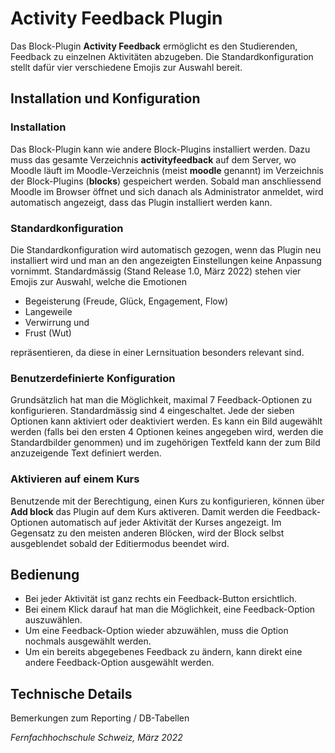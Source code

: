 # Activity Feedback Plugin

Das Block-Plugin **Activity Feedback** ermöglicht es den Studierenden, 
Feedback zu einzelnen Aktivitäten abzugeben.
Die Standardkonfiguration stellt dafür vier verschiedene Emojis zur Auswahl bereit.

## Installation und Konfiguration
### Installation
Das Block-Plugin kann wie andere Block-Plugins installiert werden.
Dazu muss das gesamte Verzeichnis **activityfeedback** auf dem Server, wo Moodle läuft 
im Moodle-Verzeichnis (meist **moodle** genannt) im Verzeichnis der Block-Plugins (**blocks**) 
gespeichert werden. Sobald man anschliessend Moodle im Browser öffnet und sich danach als Administrator anmeldet, 
wird automatisch angezeigt, dass das Plugin installiert werden kann.

### Standardkonfiguration
Die Standardkonfiguration wird automatisch gezogen, wenn das Plugin neu installiert 
wird und man an den angezeigten Einstellungen keine Anpassung vornimmt.
Standardmässig (Stand Release 1.0, März 2022) stehen vier Emojis zur Auswahl, welche die Emotionen
* Begeisterung (Freude, Glück, Engagement, Flow)
* Langeweile
* Verwirrung und
* Frust (Wut)

repräsentieren, da diese in einer Lernsituation besonders relevant sind.

### Benutzerdefinierte Konfiguration
Grundsätzlich hat man die Möglichkeit, maximal 7 Feedback-Optionen zu konfigurieren.
Standardmässig sind 4 eingeschaltet. Jede der sieben Optionen kann aktiviert oder deaktiviert werden.
Es kann ein Bild augewählt werden (falls bei den ersten 4 Optionen keines angegeben wird, werden die
Standardbilder genommen) und im zugehörigen Textfeld kann der zum Bild anzuzeigende Text definiert werden.

### Aktivieren auf einem Kurs
Benutzende mit der Berechtigung, einen Kurs zu konfigurieren, können über **Add block** das Plugin auf dem Kurs aktiveren.
Damit werden die Feedback-Optionen automatisch auf jeder Aktivität der Kurses angezeigt.
Im Gegensatz zu den meisten anderen Blöcken, wird der Block selbst ausgeblendet sobald der Editiermodus beendet wird.

## Bedienung
* Bei jeder Aktivität ist ganz rechts ein Feedback-Button ersichtlich.
* Bei einem Klick darauf hat man die Möglichkeit, eine Feedback-Option auszuwählen.
* Um eine Feedback-Option wieder abzuwählen, muss die Option nochmals ausgewählt werden.
* Um ein bereits abgegebenes Feedback zu ändern, kann direkt eine andere Feedback-Option ausgewählt werden.

## Technische Details
Bemerkungen zum Reporting / DB-Tabellen

*Fernfachhochschule Schweiz, März 2022*
